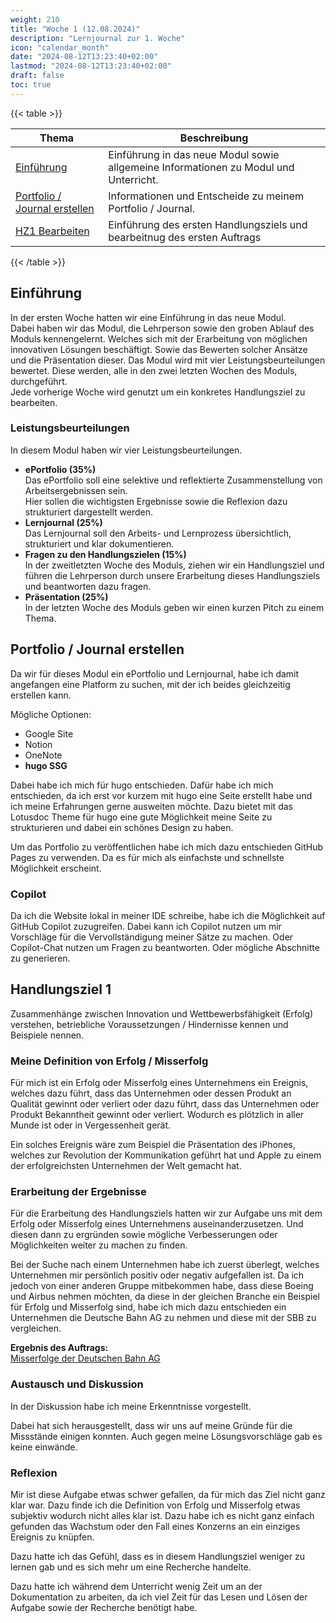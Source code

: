 ```yaml
---
weight: 210
title: "Woche 1 (12.08.2024)"
description: "Lernjournal zur 1. Woche"
icon: "calendar_month"
date: "2024-08-12T13:23:40+02:00"
lastmod: "2024-08-12T13:23:40+02:00"
draft: false
toc: true
---
```


{{< table >}}

| Thema                                                         | Beschreibung                                                                         |
| ------------------------------------------------------------- | ------------------------------------------------------------------------------------ |
| [Einführung](#einführung)                                     | Einführung in das neue Modul sowie allgemeine Informationen zu Modul und Unterricht. |
| [Portfolio / Journal erstellen](#portfolio-journal-erstellen) | Informationen und Entscheide zu meinem Portfolio / Journal.                          |
| [HZ1 Bearbeiten](#handlungsziel-1)                            | Einführung des ersten Handlungsziels und bearbeitnug des ersten Auftrags             |

{{< /table >}}

## Einführung

In der ersten Woche hatten wir eine Einführung in das neue Modul.  
Dabei haben wir das Modul, die Lehrperson sowie den groben Ablauf des Moduls kennengelernt.
Welches sich mit der Erarbeitung von möglichen innovativen Lösungen beschäftigt. Sowie das
Bewerten solcher Ansätze und die Präsentation dieser.
Das Modul wird mit vier Leistungsbeurteilungen bewertet. Diese werden, alle in den zwei
letzten Wochen des Moduls, durchgeführt.  
Jede vorherige Woche wird genutzt um ein konkretes Handlungsziel zu bearbeiten.

### Leistungsbeurteilungen

In diesem Modul haben wir vier Leistungsbeurteilungen.

- **ePortfolio (35%)**  
  Das ePortfolio soll eine selektive und reflektierte Zusammenstellung von Arbeitsergebnissen sein.  
  Hier sollen die wichtigsten Ergebnisse sowie die Reflexion dazu strukturiert dargestellt werden.
- **Lernjournal (25%)**  
  Das Lernjournal soll den Arbeits- und Lernprozess übersichtlich, strukturiert und klar dokumentieren.
- **Fragen zu den Handlungszielen (15%)**  
  In der zweitletzten Woche des Moduls, ziehen wir ein Handlungsziel und führen die Lehrperson durch
  unsere Erarbeitung dieses Handlungsziels und beantworten dazu fragen.
- **Präsentation (25%)**  
  In der letzten Woche des Moduls geben wir einen kurzen Pitch zu einem Thema.

## Portfolio / Journal erstellen

Da wir für dieses Modul ein ePortfolio und Lernjournal, habe ich damit
angefangen eine Platform zu suchen, mit der ich beides gleichzeitig erstellen
kann.

Mögliche Optionen:

- Google Site
- Notion
- OneNote
- **hugo SSG**

Dabei habe ich mich für hugo entschieden. Dafür habe ich mich entschieden, da ich erst vor kurzem mit hugo
eine Seite erstellt habe und ich meine Erfahrungen gerne ausweiten möchte. Dazu bietet mit das Lotusdoc
Theme für hugo eine gute Möglichkeit meine Seite zu strukturieren und dabei ein schönes Design zu haben.

Um das Portfolio zu veröffentlichen habe ich mich dazu entschieden GitHub Pages zu verwenden. Da es für mich
als einfachste und schnellste Möglichkeit erscheint.

### Copilot

Da ich die Website lokal in meiner IDE schreibe, habe ich die Möglichkeit auf GitHub Copilot zuzugreifen.
Dabei kann ich Copilot nutzen um mir Vorschläge für die Vervollständigung meiner Sätze zu machen.
Oder Copilot-Chat nutzen um Fragen zu beantworten. Oder mögliche Abschnitte zu generieren.

## Handlungsziel 1

Zusammenhänge zwischen Innovation und Wettbewerbsfähigkeit (Erfolg) verstehen,
betriebliche Voraussetzungen / Hindernisse kennen und Beispiele nennen.

### Meine Definition von Erfolg / Misserfolg

Für mich ist ein Erfolg oder Misserfolg eines Unternehmens ein Ereignis, welches dazu führt,
dass das Unternehmen oder dessen Produkt an Qualität gewinnt oder verliert oder dazu führt,
dass das Unternehmen oder Produkt Bekanntheit gewinnt oder verliert. Wodurch es plötzlich
in aller Munde ist oder in Vergessenheit gerät.

Ein solches Ereignis wäre zum Beispiel die Präsentation des iPhones, welches zur Revolution
der Kommunikation geführt hat und Apple zu einem der erfolgreichsten Unternehmen der Welt gemacht hat.

### Erarbeitung der Ergebnisse

Für die Erarbeitung des Handlungsziels hatten wir zur Aufgabe
uns mit dem Erfolg oder Misserfolg eines Unternehmens auseinanderzusetzen.
Und diesen dann zu ergründen sowie mögliche Verbesserungen oder Möglichkeiten
weiter zu machen zu finden.

Bei der Suche nach einem Unternehmen habe ich zuerst überlegt, welches Unternehmen
mir persönlich positiv oder negativ aufgefallen ist. Da ich jedoch von einer anderen Gruppe
mitbekommen habe, dass diese Boeing und Airbus nehmen möchten, da diese in der gleichen Branche
ein Beispiel für Erfolg und Misserfolg sind, habe ich mich dazu entschieden ein Unternehmen
die Deutsche Bahn AG zu nehmen und diese mit der SBB zu vergleichen.

**Ergebnis des Auftrags:**  
[Misserfolge der Deutschen Bahn AG](/docs/portfolio/handlungsziel-1/misserfolge-db)

### Austausch und Diskussion

In der Diskussion habe ich meine Erkenntnisse vorgestellt.

Dabei hat sich herausgestellt, dass wir uns auf meine Gründe für die
Missstände einigen konnten. Auch gegen meine Lösungsvorschläge gab es keine
einwände.

### Reflexion

Mir ist diese Aufgabe etwas schwer gefallen, da für mich das Ziel nicht ganz klar war.
Dazu finde ich die Definition von Erfolg und Misserfolg etwas subjektiv wodurch nicht alles
klar ist. Dazu habe ich es nicht ganz einfach gefunden das Wachstum oder den Fall eines
Konzerns an ein einziges Ereignis zu knüpfen.

Dazu hatte ich das Gefühl, dass es in diesem Handlungsziel weniger zu lernen gab und es sich
mehr um eine Recherche handelte.

Dazu hatte ich während dem Unterricht wenig Zeit um an der Dokumentation zu arbeiten, da ich
viel Zeit für das Lesen und Lösen der Aufgabe sowie der Recherche benötigt habe.
